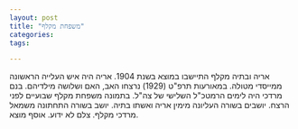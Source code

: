 ```yaml
---
layout: post
title: "משפחת מקלף"
categories:
tags:

---
```


אריה ובתיה מקלף התיישבו במוצא בשנת 1904. אריה היה איש העלייה הראשונה ממייסדי מטולה.  במאורעות תרפ"ט (1929) נרצחו האב, האם ושלושה מילדיהם. בנם מרדכי היה לימים הרמטכ"ל השלישי של צה"ל.
בתמונה משפחת מקלף שבועיים לפני הרצח. יושבים בשורה העליונה מימין אריה ואשתו בתיה. יושב בשורה התחתונה משמאל מרדכי מקלף. צלם לא ידוע. אוסף מוצא.   
